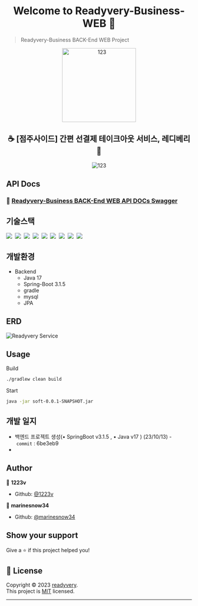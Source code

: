 <h1 align="center">Welcome to Readyvery-Business-WEB 👋</h1>

> Readyvery-Business BACK-End WEB Project

<div align=center>
  <img width="200" alt="123" src="https://github.com/readyvery/readyBusinessBack/assets/78861124/faffab7b-d0ef-49b9-a92a-ddff5922879b">
</div>
<h2 align=center>☕ [점주사이드] 간편 선결제 테이크아웃 서비스, 레디베리 🥤</h2>
<div align=center>
  <img alt="123" src="https://github.com/readyvery/readyBusinessBack/assets/78861124/5487eaa8-6e6a-4f9b-9ffb-92a6ac8eed60">
</div>



## API Docs

### 💎 [Readyvery-Business BACK-End WEB API DOCs Swagger](https://boss.readyvery.com/api/swagger-ui/index.html#/)


## 기술스택

<p>
	<img src="https://img.shields.io/badge/-Java-red"/>&nbsp
	<img src="https://img.shields.io/badge/-JPA-red"/>&nbsp
	<img src="https://img.shields.io/badge/-Spring_Boot-green"/>&nbsp
  	<img src="https://img.shields.io/badge/-MySQL-orange"/>&nbsp
  	<img src="https://img.shields.io/badge/-JWT-blue"/>&nbsp
	<img src="https://img.shields.io/badge/-Swagger-black"/>&nbsp
	<img src="https://img.shields.io/badge/-SpringSecurity-green"/>&nbsp
	<img src="https://img.shields.io/badge/-AWS-orange"/>&nbsp
  	<img src="https://img.shields.io/badge/-Nginx-red"/>&nbsp
</p>

## 개발환경

- Backend
  - Java 17
  - Spring-Boot 3.1.5
  - gradle
  - mysql
  - JPA
## ERD

![Readyvery Service](https://github.com/readyvery/readyBusinessBack/assets/78861124/32e8218a-f8ec-49f4-a689-77dd6d6578bc)

## Usage

Build
```sh
./gradlew clean build
```

Start
```sh
java -jar soft-0.0.1-SNAPSHOT.jar
```

## 개발 일지

- 백엔드 프로젝트 생성(• SpringBoot v3.1.5 , • Java v17 ) (23/10/13) - `commit` : 6be3eb9
- 

## Author

👤 **1223v**
* Github: [@1223v](https://github.com/1223v)
  
👤 **marinesnow34**
* Github: [@marinesnow34](https://github.com/marinesnow34)


## Show your support

Give a ⭐️ if this project helped you!

	
## 📝 License

Copyright © 2023 [readyvery](https://github.com/readyvery).<br />
This project is [MIT](https://github.com/readyvery/readyBusinessBack/blob/main/LICENSE) licensed.

***
